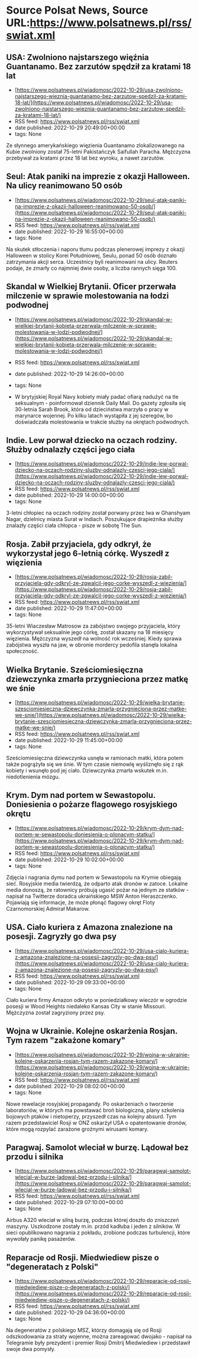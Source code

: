 # Source Polsat News, Source URL:https://www.polsatnews.pl/rss/swiat.xml

## USA: Zwolniono najstarszego więźnia Guantanamo. Bez zarzutów spędził za kratami 18 lat
 - [https://www.polsatnews.pl/wiadomosc/2022-10-29/usa-zwolniono-najstarszego-wieznia-guantanamo-bez-zarzutow-spedzil-za-kratami-18-lat/](https://www.polsatnews.pl/wiadomosc/2022-10-29/usa-zwolniono-najstarszego-wieznia-guantanamo-bez-zarzutow-spedzil-za-kratami-18-lat/)
 - RSS feed: https://www.polsatnews.pl/rss/swiat.xml
 - date published: 2022-10-29 20:49:00+00:00
 - tags: None

Ze słynnego amerykańskiego więzienia Guantanamo zlokalizowanego na Kubie zwolniony został 75-letni Pakistańczyk Saifullah Paracha. Mężczyzna przebywał za kratami przez 18 lat bez wyroku, a nawet zarzutów.

## Seul: Atak paniki na imprezie z okazji Halloween. Na ulicy reanimowano 50 osób
 - [https://www.polsatnews.pl/wiadomosc/2022-10-29/seul-atak-paniki-na-imprezie-z-okazji-halloween-reanimowano-50-osob/](https://www.polsatnews.pl/wiadomosc/2022-10-29/seul-atak-paniki-na-imprezie-z-okazji-halloween-reanimowano-50-osob/)
 - RSS feed: https://www.polsatnews.pl/rss/swiat.xml
 - date published: 2022-10-29 16:55:00+00:00
 - tags: None

Na skutek stłoczenia i naporu tłumu podczas plenerowej imprezy z okazji Halloween w stolicy Korei Południowej, Seulu, ponad 50 osób doznało zatrzymania akcji serca. Uczestnicy byli reanimowani na ulicy. Reuters podaje, że zmarły co najmniej dwie osoby, a liczba rannych sięga 100.

## Skandal w Wielkiej Brytanii. Oficer przerwała milczenie w sprawie molestowania na łodzi podwodnej
 - [https://www.polsatnews.pl/wiadomosc/2022-10-29/skandal-w-wielkiej-brytanii-kobieta-przerwala-milczenie-w-sprawie-molestowania-w-lodzi-podwodnej/](https://www.polsatnews.pl/wiadomosc/2022-10-29/skandal-w-wielkiej-brytanii-kobieta-przerwala-milczenie-w-sprawie-molestowania-w-lodzi-podwodnej/)
 - RSS feed: https://www.polsatnews.pl/rss/swiat.xml
 - date published: 2022-10-29 14:26:00+00:00
 - tags: None

- W brytyjskiej Royal Navy kobiety miały padać ofiarą nadużyć na tle seksualnym - poinformował dziennik Daily Mail. Do gazety zgłosiła się 30-letnia Sarah Brook, która od dzieciństwa marzyła o pracy w marynarce wojennej. Po kilku latach wystąpiła z jej szeregów, bo doświadczała molestowania w trakcie służby na okrętach podwodnych.

## Indie. Lew porwał dziecko na oczach rodziny. Służby odnalazły części jego ciała
 - [https://www.polsatnews.pl/wiadomosc/2022-10-29/indie-lew-porwal-dziecko-na-oczach-rodziny-sluzby-odnalazly-czesci-jego-ciala/](https://www.polsatnews.pl/wiadomosc/2022-10-29/indie-lew-porwal-dziecko-na-oczach-rodziny-sluzby-odnalazly-czesci-jego-ciala/)
 - RSS feed: https://www.polsatnews.pl/rss/swiat.xml
 - date published: 2022-10-29 14:00:00+00:00
 - tags: None

3-letni chłopiec na oczach rodziny został porwany przez lwa w Ghanshyam Nagar, dzielnicy miasta Surat w Indiach. Poszukujące drapieżnika służby znalazły części ciała chłopca - pisze w sobotę The Sun.

## Rosja. Zabił przyjaciela, gdy odkrył, że wykorzystał jego 6-letnią córkę. Wyszedł z więzienia
 - [https://www.polsatnews.pl/wiadomosc/2022-10-29/rosja-zabil-przyjaciela-gdy-odkryl-ze-zgwalcil-jego-corke-wyszedl-z-wiezienia/](https://www.polsatnews.pl/wiadomosc/2022-10-29/rosja-zabil-przyjaciela-gdy-odkryl-ze-zgwalcil-jego-corke-wyszedl-z-wiezienia/)
 - RSS feed: https://www.polsatnews.pl/rss/swiat.xml
 - date published: 2022-10-29 11:47:00+00:00
 - tags: None

35-letni Wiaczesław Matrosow za zabójstwo swojego przyjaciela, który wykorzystywał seksualnie jego córkę, został skazany na 18 miesięcy więzienia. Mężczyzna wyszedł na wolność rok wcześniej. Kiedy sprawa zabójstwa wyszła na jaw, w obronie mordercy pedofila stanęła lokalna społeczność.

## Wielka Brytanie. Sześciomiesięczna dziewczynka zmarła przygnieciona przez matkę we śnie
 - [https://www.polsatnews.pl/wiadomosc/2022-10-29/wielka-brytanie-szesciomiesieczna-dziewczynka-zmarla-przygnieciona-przez-matke-we-snie/](https://www.polsatnews.pl/wiadomosc/2022-10-29/wielka-brytanie-szesciomiesieczna-dziewczynka-zmarla-przygnieciona-przez-matke-we-snie/)
 - RSS feed: https://www.polsatnews.pl/rss/swiat.xml
 - date published: 2022-10-29 11:45:00+00:00
 - tags: None

Sześciomiesięczna dziewczynka usnęła w ramionach matki, która potem także pogrążyła się we śnie. W tym czasie niemowlę wyśliznęło się z rąk kobiety i wsunęło pod jej ciało. Dziewczynka zmarła wskutek m.in. niedotlenienia mózgu.

## Krym. Dym nad portem w Sewastopolu. Doniesienia o pożarze flagowego rosyjskiego okrętu
 - [https://www.polsatnews.pl/wiadomosc/2022-10-29/krym-dym-nad-portem-w-sewastopolu-doniesienia-o-plonacym-statku/](https://www.polsatnews.pl/wiadomosc/2022-10-29/krym-dym-nad-portem-w-sewastopolu-doniesienia-o-plonacym-statku/)
 - RSS feed: https://www.polsatnews.pl/rss/swiat.xml
 - date published: 2022-10-29 10:02:00+00:00
 - tags: None

Zdjęcia i nagrania dymu nad portem w Sewastopolu na Krymie obiegają sieć. Rosyjskie media twierdzą, że odparto atak dronów w zatoce. Lokalne media donoszą, że ratownicy próbują ugasić pożar na jednym ze statków - napisał na Twitterze doradca ukraińskiego MSW Anton Heraszczenko. Pojawiają się informacje, że może płonąć flagowy okręt Floty Czarnomorskiej Admirał Makarow.

## USA. Ciało kuriera z Amazona znalezione na posesji. Zagryzły go dwa psy
 - [https://www.polsatnews.pl/wiadomosc/2022-10-29/usa-cialo-kuriera-z-amazona-znalezione-na-posesji-zagryzly-go-dwa-psy/](https://www.polsatnews.pl/wiadomosc/2022-10-29/usa-cialo-kuriera-z-amazona-znalezione-na-posesji-zagryzly-go-dwa-psy/)
 - RSS feed: https://www.polsatnews.pl/rss/swiat.xml
 - date published: 2022-10-29 09:33:00+00:00
 - tags: None

Ciało kuriera firmy Amazon odkryto w poniedziałkowy wieczór w ogrodzie posesji w Wood Heights niedaleko Kansas City w stanie Missouri. Mężczyzna został zagryziony przez psy.

## Wojna w Ukrainie. Kolejne oskarżenia Rosjan. Tym razem "zakażone komary"
 - [https://www.polsatnews.pl/wiadomosc/2022-10-29/wojna-w-ukrainie-kolejne-oskarzenia-rosjan-tym-razem-zakazone-komary/](https://www.polsatnews.pl/wiadomosc/2022-10-29/wojna-w-ukrainie-kolejne-oskarzenia-rosjan-tym-razem-zakazone-komary/)
 - RSS feed: https://www.polsatnews.pl/rss/swiat.xml
 - date published: 2022-10-29 08:02:00+00:00
 - tags: None

Nowe rewelacje rosyjskiej propagandy. Po oskarżeniach o tworzenie laboratoriów, w których ma powstawać broń biologiczna, plany szkolenia bojowych ptaków i nietoperzy, przyszedł czas na kolejny absurd. Tym razem przedstawiciel Rosji w ONZ oskarżył USA o opatentowanie dronów, które mogą rozpylać zarażone groźnymi wirusami komary.

## Paragwaj. Samolot wleciał w burzę. Lądował bez przodu i silnika
 - [https://www.polsatnews.pl/wiadomosc/2022-10-29/paragwaj-samolot-wlecial-w-burze-ladowal-bez-przodu-i-silnika/](https://www.polsatnews.pl/wiadomosc/2022-10-29/paragwaj-samolot-wlecial-w-burze-ladowal-bez-przodu-i-silnika/)
 - RSS feed: https://www.polsatnews.pl/rss/swiat.xml
 - date published: 2022-10-29 07:10:00+00:00
 - tags: None

Airbus A320 wleciał w silną burzę, podczas której doszło do zniszczeń maszyny. Uszkodzone zostały m.in. przód kadłuba i jeden z silników. W sieci opublikowano nagrania z pokładu, zrobione podczas turbulencji, które wywołały panikę pasażerów.

## Reparacje od Rosji. Miedwiediew pisze o "degeneratach z Polski"
 - [https://www.polsatnews.pl/wiadomosc/2022-10-29/reparacje-od-rosji-miedwiediew-pisze-o-degeneratach-z-polski/](https://www.polsatnews.pl/wiadomosc/2022-10-29/reparacje-od-rosji-miedwiediew-pisze-o-degeneratach-z-polski/)
 - RSS feed: https://www.polsatnews.pl/rss/swiat.xml
 - date published: 2022-10-29 04:36:00+00:00
 - tags: None

Na degeneratów z polskiego MSZ, którzy domagają się od Rosji odszkodowania za straty wojenne, można zareagować dwojako - napisał na Telegramie były prezydent i premier Rosji Dmitrij Miedwiediew i przedstawił swoje dwa pomysły.
